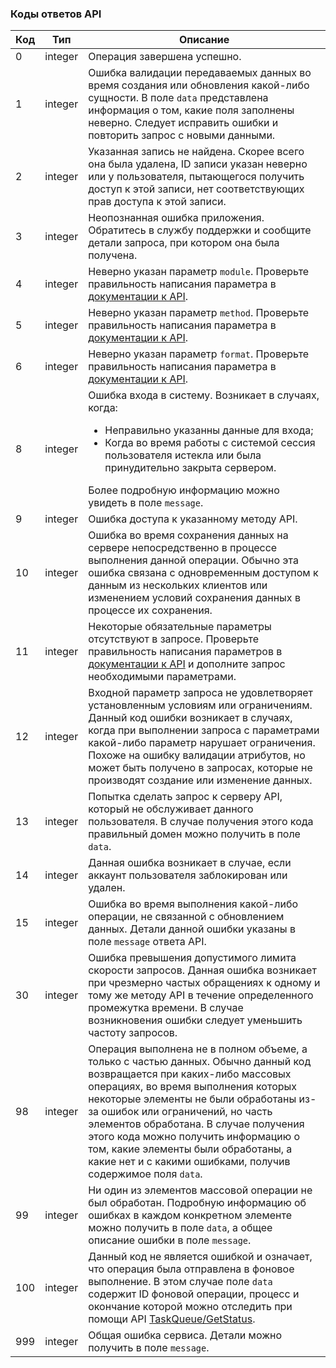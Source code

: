 ### Коды ответов API

Код                                         | Тип     | Описание
--------------------------------------------|---------|----------------
<span data-anchor="api-code-0">0</span>     | integer | Операция завершена успешно.
<span data-anchor="api-code-1">1</span>     | integer | Ошибка валидации передаваемых данных во время создания или обновления какой-либо сущности. В поле `data` представлена информация о том, какие поля заполнены неверно. Следует исправить ошибки и повторить запрос с новыми данными.
<span data-anchor="api-code-2">2</span>     | integer | Указанная запись не найдена. Скорее всего она была удалена, ID записи указан неверно или у пользователя, пытающегося получить доступ к этой записи, нет соответствующих прав доступа к этой записи.
<span data-anchor="api-code-3">3</span>     | integer | Неопознанная ошибка приложения. Обратитесь в службу поддержки и сообщите детали запроса, при котором она была получена.
<span data-anchor="api-code-4">4</span>     | integer | Неверно указан параметр `module`. Проверьте правильность написания параметра в [документации к API](../../api-docs/sms-api).
<span data-anchor="api-code-5">5</span>     | integer | Неверно указан параметр `method`. Проверьте правильность написания параметра в [документации к API](../../api-docs/sms-api).
<span data-anchor="api-code-6">6</span>     | integer | Неверно указан параметр `format`. Проверьте правильность написания параметра в [документации к API](../../api-docs/sms-api).
<span data-anchor="api-code-8">8</span>     | integer | Ошибка входа в систему. Возникает в случаях, когда:<ul><li>Неправильно указанны данные для входа;</li><li>Когда во время работы с системой сессия пользователя истекла или была принудительно закрыта сервером.</li></ul> Более подробную информацию можно увидеть в поле `message`.
<span data-anchor="api-code-9">9</span>     | integer | Ошибка доступа к указанному методу API.
<span data-anchor="api-code-10">10</span>   | integer | Ошибка во время сохранения данных на сервере непосредственно в процессе выполнения данной операции. Обычно эта ошибка связана с одновременным доступом к данным из нескольких клиентов или изменением условий сохранения данных в процессе их сохранения.
<span data-anchor="api-code-11">11</span>   | integer | Некоторые обязательные параметры отсутствуют в запросе. Проверьте правильность написания параметров в [документации к API](../../api-docs/sms-api) и дополните запрос необходимыми параметрами.
<span data-anchor="api-code-12">12</span>   | integer | Входной параметр запроса не удовлетворяет установленным условиям или ограничениям. Данный код ошибки возникает в случаях, когда при выполнении запроса с параметрами какой-либо параметр нарушает ограничения. Похоже на ошибку валидации атрибутов, но может быть получено в запросах, которые не производят создание или изменение данных.
<span data-anchor="api-code-13">13</span>   | integer | Попытка сделать запрос к серверу API, который не обслуживает данного пользователя. В случае получения этого кода правильный домен можно получить в поле `data`.
<span data-anchor="api-code-14">14</span>   | integer | Данная ошибка возникает в случае, если аккаунт пользователя заблокирован или удален.
<span data-anchor="api-code-15">15</span>   | integer | Ошибка во время выполнения какой-либо операции, не связанной с обновлением данных. Детали данной ошибки указаны в поле `message` ответа API.
<span data-anchor="api-code-30">30</span>   | integer | Ошибка превышения допустимого лимита скорости запросов. Данная ошибка возникает при чрезмерно частых обращениях к одному и тому же методу API в течение определенного промежутка времени. В случае возникновения ошибки следует уменьшить частоту запросов.
<span data-anchor="api-code-98">98</span>   | integer | Операция выполнена не в полном объеме, а только с частью данных. Обычно данный код возвращается при каких-либо массовых операциях, во время выполнения которых некоторые элементы не были обработаны из-за ошибок или ограничений, но часть элементов обработана. В случае получения этого кода можно получить информацию о том, какие элементы были обработаны, а какие нет и с какими ошибками, получив содержимое поля `data`.
<span data-anchor="api-code-99">99</span>   | integer | Ни один из элементов массовой операции не был обработан. Подробную информацию об ошибках в каждом конкретном элементе можно получить в поле `data`, а общее описание ошибки в поле `message`.
<span data-anchor="api-code-100">100</span> | integer | Данный код не является ошибкой и означает, что операция была отправлена в фоновое выполнение. В этом случае поле `data` содержит ID фоновой операции, процесс и окончание которой можно отследить при помощи API [TaskQueue/GetStatus](../taskqueue/getStatus).
<span data-anchor="api-code-999">999</span> | integer | Общая ошибка сервиса. Детали можно получить в поле `message`.
